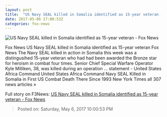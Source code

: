 ```yaml
---
layout: post
title:  "US Navy SEAL killed in Somalia identified as 15-year veteran - Fox News"
date: 2017-05-06 17:00:53Z
categories: fox-news
---
```


![US Navy SEAL killed in Somalia identified as 15-year veteran - Fox News](http://a57.foxnews.com/media2.foxnews.com/BrightCove/694940094001/2017/05/06/876/493/694940094001_5424419594001_5424412525001-vs.jpg?ve=1&tl=1)

Fox News US Navy SEAL killed in Somalia identified as 15-year veteran Fox News The Navy SEAL killed in action in Somalia this week was a distingusihed 15-year veteran who had had been awarded the Bronze star for heroism in combat four times. Senior Chief Special Warfare Operator Kyle Milliken, 38, was killed during an operation ... statement - United States Africa Command United States Africa Command Navy SEAL Killed in Somalia in First US Combat Death There Since 1993 New York Times all 307 news articles »


Full story on F3News: [US Navy SEAL killed in Somalia identified as 15-year veteran - Fox News](http://www.f3nws.com/n/qxnBpD)

> Posted on: Saturday, May 6, 2017 10:00:53 PM

